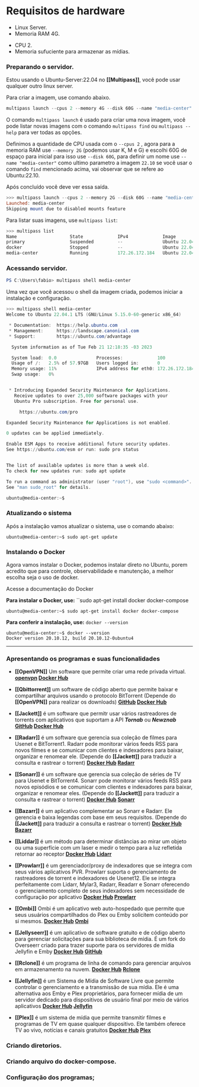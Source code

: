
# Requisitos de hardware

* Linux Server. 
* Memoria RAM 4G.
- CPU 2.
- Memoria sufuciente para armazenar as mídias.

### Preparando o servidor.

Estou usando o Ubuntu-Server:22.04 no **[[Multipass]]**, você pode usar qualquer outro linux server.

Para criar a imagem, use comando abaixo. 

```PowerShell
multipass launch --cpus 2 --memory 4G --disk 60G --name "media-center" 22.04
```

O comando ``multipass launch`` é usado para criar uma nova imagem, você  pode listar novas imagens com o comando ``multipass find`` ou ``multipass --help`` para ver todas as opções. 

Definimos a quantidade de CPU usada com o ``--cpus 2`` , agora para a memoria RAM use ``--memory 2G`` (podemos usar K, M e G) e escolhi 60G de espaço para inicial para isso use ``--disk 60G``, para definir um nome use ``--name "media-center"`` como ultimo parametro a imagem ``22.10`` se você usar o comando ``find`` mencionado acima, vai observar que se refere ao Ubuntu:22.10.

Após concluído você deve ver essa saída.

```PowerShell
>>> multipass launch --cpus 2 --memory 2G --disk 60G --name "media-center" 22.10
Launched: media-center
Skipping mount due to disabled mounts feature
```

Para listar suas imagens, use ``multipass list``:

```PowerShell
>>> multipass list
Name                    State             IPv4             Image
primary                 Suspended         --               Ubuntu 22.04 LTS
docker                  Stopped           --               Ubuntu 22.04 LTS
media-center            Running           172.26.172.184   Ubuntu 22.04 LTS
```


### Acessando servidor.

```PowerShell
PS C:\Users\fabio> multipass shell media-center
```

Uma vez que você acessou o shell da imagem criada, podemos iniciar a instalação e configuração. 

```PowerShell
>>> multipass shell media-center
Welcome to Ubuntu 22.04.1 LTS (GNU/Linux 5.15.0-60-generic x86_64)

 * Documentation:  https://help.ubuntu.com
 * Management:     https://landscape.canonical.com
 * Support:        https://ubuntu.com/advantage

  System information as of Tue Feb 21 12:18:35 -03 2023

  System load:  0.0               Processes:             100
  Usage of /:   2.5% of 57.97GB   Users logged in:       0
  Memory usage: 11%               IPv4 address for eth0: 172.26.172.184
  Swap usage:   0%


 * Introducing Expanded Security Maintenance for Applications.
   Receive updates to over 25,000 software packages with your
   Ubuntu Pro subscription. Free for personal use.

     https://ubuntu.com/pro

Expanded Security Maintenance for Applications is not enabled.

0 updates can be applied immediately.

Enable ESM Apps to receive additional future security updates.
See https://ubuntu.com/esm or run: sudo pro status


The list of available updates is more than a week old.
To check for new updates run: sudo apt update

To run a command as administrator (user "root"), use "sudo <command>".
See "man sudo_root" for details.

ubuntu@media-center:~$
```


### Atualizando o sistema

Após a instalação vamos atualizar o sistema, use o comando abaixo:

```Shell
ubuntu@media-center:~$ sudo apt-get update
```


### Instalando o Docker

Agora vamos instalar o Docker, podemos instalar direto no Ubuntu, porem acredito que para controle, observabilidade e manutenção, a melhor escolha seja o uso de docker. 

Acesse a documentação do Docker

**Para instalar o Docker, use:**  ``sudo apt-get install docker docker-compose
```Shell
ubuntu@media-center:~$ sudo apt-get install docker docker-compose
```

**Para conferir a instalação, use:** ``docker --version``

```Shell
ubuntu@media-center:~$ docker --version
Docker version 20.10.12, build 20.10.12-0ubuntu4
```

 ----

### Apresentando os programas e suas funcionalidades

- **[[OpenVPN]]** Um software que permite criar uma rede privada virtual.
	**[openvpn](https://openvpn.net/) [Docker Hub](https://hub.docker.com/r/linuxserver/openvpn-as)**

- **[[Qbittorrent]]** um software de código aberto que permite baixar e compartilhar arquivos usando o protocolo BitTorrent (Depende do **[[OpenVPN]]** para realizar os downloads)
	**[GitHub](https://github.com/qbittorrent/qBittorrent) [Docker Hub](https://hub.docker.com/r/linuxserver/qbittorrent)** 

+ **[[Jackett]]** é um software que permitr usar vários rastreadores de torrents com aplicativos que suportam a API ***Tornab*** ou ***Newznab***
	**[GitHub](https://github.com/Jackett/Jackett) [Docker Hub](https://hub.docker.com/r/linuxserver/jackett)**

+ **[[Radarr]]** é um software que gerencia sua coleção de filmes para Usenet e BitTorrent1. Radarr pode monitorar vários feeds RSS para novos filmes e se comunicar com clientes e indexadores para baixar, organizar e renomear ele. (Depende do **[[Jackett]]** para traduzir a consulta e rastrear o torrent)
	**[Docker Hub](https://hub.docker.com/r/linuxserver/radarr) [Radarr](https://radarr.video/)**

+ **[[Sonarr]]** é um software que gerencia sua coleção de séries de TV para Usenet e BitTorrent4. Sonarr pode monitorar vários feeds RSS para novos episódios e se comunicar com clientes e indexadores para baixar, organizar e renomear eles. (Depende do **[[Jackett]]** para traduzir a consulta e rastrear o torrent)
	**[Docker Hub](https://hub.docker.com/r/linuxserver/sonarr) [Sonarr](https://sonarr.tv/)**

+ **[[Bazarr]]** é um aplicativo complementar ao Sonarr e Radarr. Ele gerencia e baixa legendas com base em seus requisitos. (Depende do **[[Jackett]]** para traduzir a consulta e rastrear o torrent)
	**[Docker Hub](https://hub.docker.com/r/linuxserver/bazarr) [Bazarr](https://www.bazarr.media/)**

- **[[Liddar]]** é um método para determinar distâncias ao mirar um objeto ou uma superfície com um laser e medir o tempo para a luz refletida retornar ao receptor
	**[Docker Hub](https://hub.docker.com/r/linuxserver/lidarr) [Lidarr](https://lidarr.audio/)**

- **[[Prowlarr]]**  é um gerenciador/proxy de indexadores que se integra com seus vários aplicativos PVR. Prowlarr suporta o gerenciamento de rastreadores de torrent e indexadores de Usenet12. Ele se integra perfeitamente com Lidarr, Mylar3, Radarr, Readarr e Sonarr oferecendo o gerenciamento completo de seus indexadores sem necessidade de configuração por aplicativo
	**[Docker Hub](https://hub.docker.com/r/linuxserver/prowlarr) [Prowlarr](https://prowlarr.com/)**

- **[[Ombi]]**  Ombi é um aplicativo web auto-hospedado que permite que seus usuários compartilhados do Plex ou Emby solicitem conteúdo por si mesmos.
	**[Docker Hub](https://hub.docker.com/r/linuxserver/ombi) [Ombi](https://ombi.io/)**

- **[[Jellyseerr]]**  é um aplicativo de software gratuito e de código aberto para gerenciar solicitações para sua biblioteca de mídia. É um fork do Overseerr criado para trazer suporte para os servidores de mídia Jellyfin e Emby
	**[Docker Hub](https://hub.docker.com/r/fallenbagel/jellyseerr) [GitHub](https://github.com/Fallenbagel/jellyseerr)**

- **[[Rclone]]** é um programa de linha de comando para gerenciar arquivos em armazenamento na nuvem.
	**[Docker Hub](https://hub.docker.com/r/rclone/rclone) [Rclone](https://rclone.org)**

- **[[Jellyfin]]** é um Sistema de Mídia de Software Livre que permite controlar o gerenciamento e a transmissão de sua mídia. Ele é uma alternativa aos Emby e Plex proprietários, para fornecer mídia de um servidor dedicado para dispositivos de usuário final por meio de vários aplicativos
	**[Docker Hub](https://hub.docker.com/r/linuxserver/jellyfin) [Jellyfin](https://jellyfin.org/)**

- **[[Plex]]** é um sistema de mídia que permite transmitir filmes e programas de TV em quase qualquer dispositivo. Ele também oferece TV ao vivo, notícias e canais gratuitos
	**[Docker Hub](https://hub.docker.com/r/linuxserver/plex) [Plex](https://www.plex.tv/)**



### Criando diretorios.

### Criando arquivo do docker-compose.


### Configuração dos programas;



